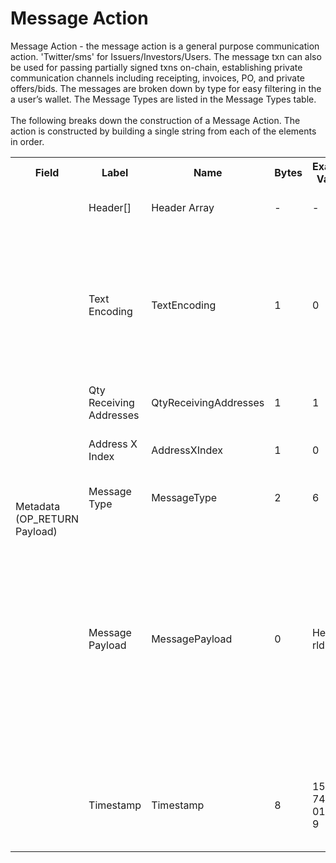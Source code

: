 
<html>
    <head>
        <link rel="stylesheet" href="css/style.css">
        <H1>Message Action</H1>
        <p>
        Message Action -  the message action is a general purpose communication action. 'Twitter/sms' for Issuers/Investors/Users. The message txn can also be used for passing partially signed txns on-chain, establishing private communication channels including receipting, invoices, PO, and private offers/bids.  The messages are broken down by type for easy filtering in the a user’s wallet.  The Message Types are listed in the Message Types table.<br><br>
        The following breaks down the construction of a Message Action. The action is constructed by building a single string from each of the elements in order.
        </p>
    </head>
    <div class="ritz grid-container" dir="ltr">
        <body>
            <table class="waffle" cellspacing="0" cellpadding="0" table-layout=fixed width=100%>
                 <tr style='height:19px;'>
                    <th style="width:6%" class="s0">Field</th>
                       <th style="width:9%" class="s1">Label</th>
                    <th style="width:9%" class="s1">Name</th>
                    <th style="width:2%" class="s1">Bytes</th>
                    <th style="width:29%" class="s1">Example Values</th>
                    <th style="width:26%" class="s1">Comments</th>
                    <th style="width:5%" class="s1">Data Type</th>
                    <th style="width:14%" class="s2">Amendment Restrictions</th>
                </tr>
                <tr>
                    <td class="s5" rowspan="7">Metadata (OP_RETURN Payload)</td>
                    <td class="m6">Header[]</td>
                    <td class="m6">Header Array</td>
                    <td class="m6">-</td>
                    <td class="m6">-</td>
                    <td class="m6">Common header data for all messages</td>
                    <td class="m6">Header</td>
                    <td class="m7"></td>
                </tr>
                    <tr>
                    <td class="m10">Text Encoding</td>
                    <td class="m10">TextEncoding</td>
                    <td class="m10">1</td>
                    <td class="m10" style="word-break:break-all">0</td>
                    <td class="m10"> 0 = ASCII, 1 = UTF-8, 2 = UTF-16, 3 = Unicode.  Encoding applies to all 'text' data types. All 'string' types will always be encoded with ASCII.  Where string is selected, all fields will be ASCII.</td>
                    <td class="m10">uint8</td>
                    <td class="m11">Can be changed by Issuer or Operator at their discretion.</td>
                </tr>                <tr>
                    <td class="m10">Qty Receiving Addresses</td>
                    <td class="m10">QtyReceivingAddresses</td>
                    <td class="m10">1</td>
                    <td class="m10" style="word-break:break-all">1</td>
                    <td class="m10">0-255 Message Receiving Addresses</td>
                    <td class="m10">uint8</td>
                    <td class="m11"></td>
                </tr>                <tr>
                    <td class="m10">Address X Index</td>
                    <td class="m10">AddressXIndex</td>
                    <td class="m10">1</td>
                    <td class="m10" style="word-break:break-all">0</td>
                    <td class="m10">Associates the message to a particular output by the index.</td>
                    <td class="m10">uint16</td>
                    <td class="m11"></td>
                </tr>                <tr>
                    <td class="m10">Message Type</td>
                    <td class="m10">MessageType</td>
                    <td class="m10">2</td>
                    <td class="m10" style="word-break:break-all">6</td>
                    <td class="m10">Potential for up to 65,535 different message types</td>
                    <td class="m10">string</td>
                    <td class="m11"></td>
                </tr>                <tr>
                    <td class="m10">Message Payload</td>
                    <td class="m10">MessagePayload</td>
                    <td class="m10">0</td>
                    <td class="m10" style="word-break:break-all">Hello world!</td>
                    <td class="m10">Length 0-65,535 bytes. Public or private (RSA public key, Diffie-Hellman).  Issuers/Contracts can send the signifying amount of satoshis to themselves for public announcements or private 'notes' if encrypted.  See Message Types for a full list of potential use cases.</td>
                    <td class="m10">nvarchar16</td>
                    <td class="m11"></td>
                </tr>                <tr>
                    <td class="m10">Timestamp</td>
                    <td class="m10">Timestamp</td>
                    <td class="m10">8</td>
                    <td class="m10" style="word-break:break-all">1551767413250187179</td>
                    <td class="m10">Timestamp in nanoseconds of when the smart contract created the action.</td>
                    <td class="m10">timestamp</td>
                    <td class="m11">Cannot be changed by issuer, operator. Smart contract controls.</td>
                </tr>
            </table>
        </body>
    </div>
</html>